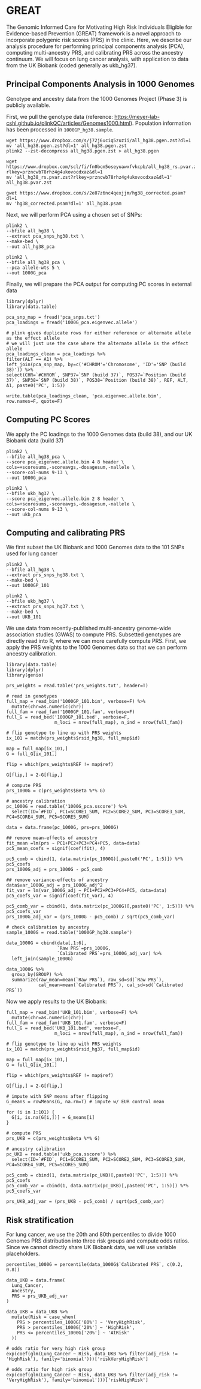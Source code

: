 # GREAT

The Genomic Informed Care for Motivating High Risk Individuals Eligible for Evidence-based Prevention (GREAT) framework is a novel approach to incorporate polygenic risk scores (PRS) in the clinic. Here, we describe our analysis procedure for performing principal components analysis (PCA), computing multi-ancestry PRS, and calibrating PRS across the ancestry continuum. We will focus on lung cancer analysis, with application to data from the UK Biobank (coded generally as ukb_hg37). 

## Principal Components Analysis in 1000 Genomes 
Genotype and ancestry data from the 1000 Genomes Project (Phase 3) is publicly available. 

First, we pull the genotype data (reference: https://meyer-lab-cshl.github.io/plinkQC/articles/Genomes1000.html). Population information has been processed in `1000GP_hg38.sample`.
```{bash}
wget https://www.dropbox.com/s/j72j6uciq5zuzii/all_hg38.pgen.zst?dl=1
mv 'all_hg38.pgen.zst?dl=1' all_hg38.pgen.zst
plink2 --zst-decompress all_hg38.pgen.zst > all_hg38.pgen

wget https://www.dropbox.com/scl/fi/fn0bcm5oseyuawxfvkcpb/all_hg38_rs.pvar.zst?rlkey=przncwb78rhz4g4ukovocdxaz&dl=1
mv 'all_hg38_rs.pvar.zst?rlkey=przncwb78rhz4g4ukovocdxaz&dl=1' all_hg38.pvar.zst

gwet https://www.dropbox.com/s/2e87z6nc4qexjjm/hg38_corrected.psam?dl=1
mv 'hg38_corrected.psam?dl=1' all_hg38.psam

```

Next, we will perform PCA using a chosen set of SNPs:
```{bash}
plink2 \
--bfile all_hg38 \
--extract pca_snps_hg38.txt \
--make-bed \
--out all_hg38_pca

plink2 \
--bfile all_hg38_pca \
--pca allele-wts 5 \
--out 1000G_pca

```

Finally, we will prepare the PCA output for computing PC scores in external data
```{R}
library(dplyr)
library(data.table)

pca_snp_map = fread('pca_snps.txt')
pca_loadings = fread('1000G_pca.eigenvec.allele')

# plink gives duplicate rows for either reference or alternate allele as the effect allele
# we will just use the case where the alternate allele is the effect allele
pca_loadings_clean = pca_loadings %>%
filter(ALT == A1) %>%
left_join(pca_snp_map, by=c('#CHROM'='Chromosome', 'ID'='SNP (build 38)')) %>%
select(CHR=`#CHROM`, SNP37=`SNP (build 37)`, POS37=`Position (build 37)`, SNP38=`SNP (build 38)`, POS38=`Position (build 38)`, REF, ALT, A1, paste0('PC', 1:5))

write.table(pca_loadings_clean, 'pca.eigenvec.allele.bim', row.names=F, quote=F)

```

## Computing PC Scores
We apply the PC loadings to the 1000 Genomes data (build 38), and our UK Biobank data (build 37)
```{bash}
plink2 \
--bfile all_hg38_pca \
--score pca_eigenvec.allele.bim 4 8 header \
cols=+scoresums,-scoreavgs,-dosagesum,-nallele \
--score-col-nums 9-13 \
--out 1000G_pca

plink2 \
--bfile ukb_hg37 \
--score pca_eigenvec.allele.bim 2 8 header \
cols=+scoresums,-scoreavgs,-dosagesum,-nallele \
--score-col-nums 9-13 \
--out ukb_pca

```

## Computing and calibrating PRS
We first subset the UK Biobank and 1000 Genomes data to the 101 SNPs used for lung cancer
```{bash}
plink2 \
--bfile all_hg38 \
--extract prs_snps_hg38.txt \
--make-bed \
--out 1000GP_101

plink2 \
--bfile ukb_hg37 \
--extract prs_snps_hg37.txt \
--make-bed \
--out UKB_101

```

We use data from recently-published multi-ancestry genome-wide association studies (GWAS) to compute PRS. Subsetted genotypes are directly read into R, where we can more carefully compute PRS. First, we apply the PRS weights to the 1000 Genomes data so that we can perform ancestry calibration. 
```{R}
library(data.table)
library(dplyr)
library(genio)

prs_weights = read.table('prs_weights.txt', header=T)

# read in genotypes
full_map = read_bim('1000GP_101.bim', verbose=F) %>%
  mutate(chr=as.numeric(chr))
full_fam = read_fam('1000GP_101.fam', verbose=F)
full_G = read_bed('1000GP_101.bed', verbose=F,
                  m_loci = nrow(full_map), n_ind = nrow(full_fam))

# flip genotype to line up with PRS weights
ix_101 = match(prs_weights$rsid_hg38, full_map$id)

map = full_map[ix_101,]
G = full_G[ix_101,]

flip = which(prs_weights$REF != map$ref) 

G[flip,] = 2-G[flip,]

# compute PRS
prs_1000G = c(prs_weights$Beta %*% G)

# ancestry calibration
pc_1000G = read.table('1000G_pca.sscore') %>%
  select(ID=`#FID`, PC1=SCORE1_SUM, PC2=SCORE2_SUM, PC3=SCORE3_SUM, PC4=SCORE4_SUM, PC5=SCORE5_SUM)

data = data.frame(pc_1000G, prs=prs_1000G)

## remove mean-effects of ancestry
fit_mean =lm(prs ~ PC1+PC2+PC3+PC4+PC5, data=data)
pc5_mean_coefs = signif(coef(fit), 4)

pc5_comb = cbind(1, data.matrix(pc_1000G)[,paste0('PC', 1:5)]) %*% pc5_coefs
prs_1000G_adj = prs_1000G - pc5_comb

## remove variance-effects of ancestry
data$var_1000G_adj = prs_1000G_adj^2
fit_var = lm(var_1000G_adj ~ PC1+PC2+PC3+PC4+PC5, data=data)
pc5_coefs_var = signif(coef(fit_var), 4)

pc5_comb_var = cbind(1, data.matrix(pc_1000G)[,paste0('PC', 1:5)]) %*% pc5_coefs_var
prs_1000G_adj_var = (prs_1000G - pc5_comb) / sqrt(pc5_comb_var)

# check calibration by ancestry
sample_1000G = read.table('1000GP_hg38.sample')

data_1000G = cbind(data[,1:6], 
                   `Raw PRS`=prs_1000G,
                   `Calibrated PRS`=prs_1000G_adj_var) %>%
  left_join(sample_1000G)

data_1000G %>%
  group_by(GROUP) %>%
  summarize(raw_mean=mean(`Raw PRS`), raw_sd=sd(`Raw PRS`),
            cal_mean=mean(`Calibrated PRS`), cal_sd=sd(`Calibrated PRS`))

```

Now we apply results to the UK Biobank:
```{R}
full_map = read_bim('UKB_101.bim', verbose=F) %>%
  mutate(chr=as.numeric(chr))
full_fam = read_fam('UKB_101.fam', verbose=F)
full_G = read_bed('UKB_101.bed', verbose=F,
                  m_loci = nrow(full_map), n_ind = nrow(full_fam))

# flip genotype to line up with PRS weights
ix_101 = match(prs_weights$rsid_hg37, full_map$id)

map = full_map[ix_101,]
G = full_G[ix_101,]

flip = which(prs_weights$REF != map$ref) 

G[flip,] = 2-G[flip,]

# impute with SNP means after flipping
G_means = rowMeans(G, na.rm=T) # impute w/ EUR control mean

for (i in 1:101) {
  G[i, is.na(G[i,])] = G_means[i]
}

# compute PRS
prs_UKB = c(prs_weights$Beta %*% G)

# ancestry calibration
pc_UKB = read.table('ukb_pca.sscore') %>%
  select(ID=`#FID`, PC1=SCORE1_SUM, PC2=SCORE2_SUM, PC3=SCORE3_SUM, PC4=SCORE4_SUM, PC5=SCORE5_SUM)

pc5_comb = cbind(1, data.matrix(pc_UKB)[,paste0('PC', 1:5)]) %*% pc5_coefs
pc5_comb_var = cbind(1, data.matrix(pc_UKB)[,paste0('PC', 1:5)]) %*% pc5_coefs_var

prs_UKB_adj_var = (prs_UKB - pc5_comb) / sqrt(pc5_comb_var)

```

## Risk stratification
For lung cancer, we use the 20th and 80th percentiles to divide 1000 Genomes PRS distribution into three risk groups and compute odds ratios. Since we cannot directly share UK Biobank data, we will use variable placeholders. 
```{R}
percentiles_1000G = percentile(data_1000G$`Calibrated PRS`, c(0.2, 0.8))

data_UKB = data.frame(
  Lung_Cancer,
  Ancestry,
  PRS = prs_UKB_adj_var
)

data_UKB = data_UKB %>%
  mutate(Risk = case_when(
    PRS > percentiles_1000G['80%'] ~ 'VeryHighRisk',
    PRS > percentiles_1000G['20%'] ~ 'HighRisk',
    PRS <= percentiles_1000G['20%'] ~ 'AtRisk'
  ))

# odds ratio for very high risk group 
exp(coef(glm(Lung_Cancer ~ Risk, data_UKB %>% filter(adj_risk != 'HighRisk'), family='binomial')))['riskVeryHighRisk']

# odds ratio for high risk group
exp(coef(glm(Lung_Cancer ~ Risk, data_UKB %>% filter(adj_risk != 'VeryHighRisk'), family='binomial')))['riskHighRisk']

```
